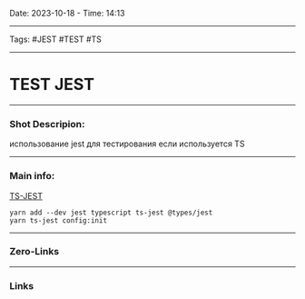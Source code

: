 Date: 2023-10-18 - Time: 14:13
___
Tags: #JEST #TEST #TS
___
# TEST JEST
___ 
### Shot Descripion:
использование jest для тестирования если используется TS
___
### Main info:
[TS-JEST](https://kulshekhar.github.io/ts-jest/docs/getting-started/installation)

```
yarn add --dev jest typescript ts-jest @types/jest
yarn ts-jest config:init
```


___
### Zero-Links

___
### Links
